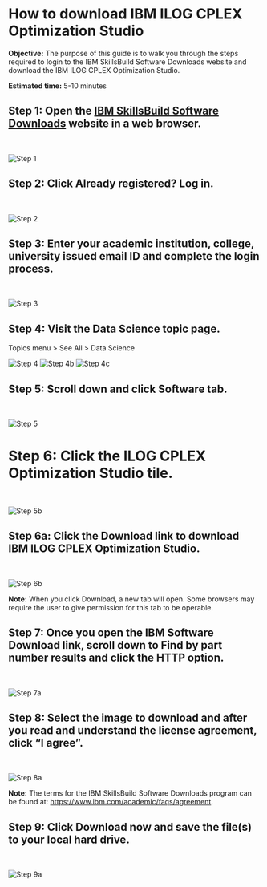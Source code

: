 # How to download IBM ILOG CPLEX Optimization Studio

**Objective:** The purpose of this guide is to walk you through the steps required to login to the IBM SkillsBuild Software Downloads website and download the IBM ILOG CPLEX Optimization Studio.

**Estimated time:** 5-10 minutes

## Step 1: Open the [IBM SkillsBuild Software Downloads](https://ibm.com/academic) website in a web browser.
<br />

![Step 1](images/step1.png)

## Step 2: Click **Already registered? Log in.**
<br />

![Step 2](images/step2.png)

## Step 3: Enter your academic institution, college, university issued email ID and complete the login process.
<br />

![Step 3](images/step3.png)

## Step 4: Visit the Data Science topic page.
Topics menu > See All > Data Science
<br />

![Step 4](images/step4.png)
![Step 4b](images/step4b.png)
![Step 4c](images/step4c.png)

## Step 5: Scroll down and click Software tab.
<br />

![Step 5](images/step5.png)

# Step 6: Click the ILOG CPLEX Optimization Studio tile.
<br />

![Step 5b](images/step5b.png)

## Step 6a: Click the Download link to download IBM ILOG CPLEX Optimization Studio.
<br />

![Step 6b](images/step6a.png)

**Note:** When you click Download, a new tab will open. Some browsers may require the user to give permission for this tab to be operable.

## Step 7: Once you open the IBM Software Download link, scroll down to Find by part number results and click the HTTP option.
<br />

![Step 7a](images/step7a.png)

## Step 8: Select the image to download and after you read and understand the license agreement, click “I agree”.
<br />

![Step 8a](images/step8a.png)

**Note:** The terms for the IBM SkillsBuild Software Downloads program can be found at: 
https://www.ibm.com/academic/faqs/agreement.


## Step 9: Click Download now and save the file(s) to your local hard drive.
<br />

![Step 9a](images/step9a.png)
